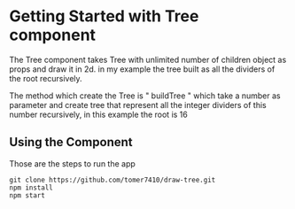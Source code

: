 # Getting Started with Tree component
The Tree component takes Tree with unlimited number of children object as props and draw it in 2d. in my example the tree built as all the dividers of the root recursively. 

The method which create the Tree is " buildTree " which take a number as parameter and create tree that represent all the integer dividers of this number recursively, in this example the root is 16   

## Using the Component

Those are the steps to run the app
```
git clone https://github.com/tomer7410/draw-tree.git
npm install
npm start
```
